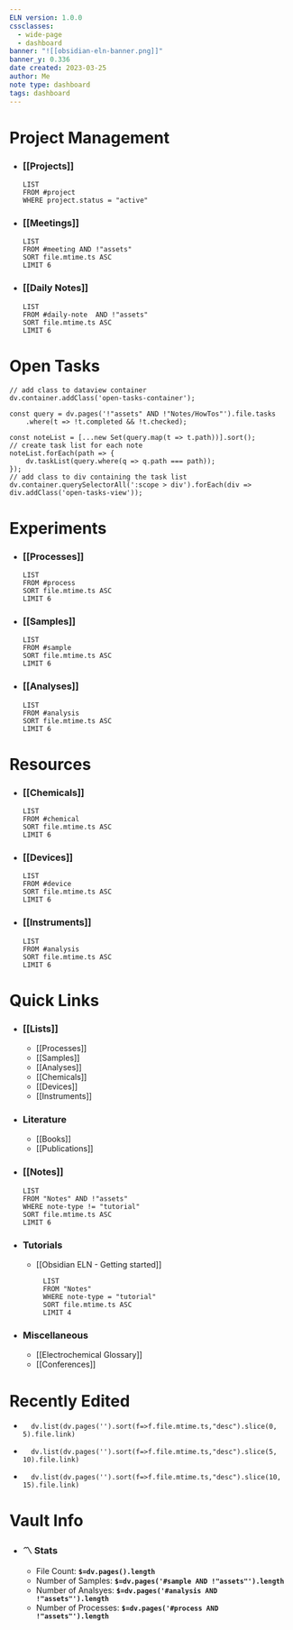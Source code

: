 ```yaml
---
ELN version: 1.0.0
cssclasses:
  - wide-page
  - dashboard
banner: "![[obsidian-eln-banner.png]]"
banner_y: 0.336
date created: 2023-03-25
author: Me
note type: dashboard
tags: dashboard
---
```


# Project Management

- ### [[Projects]]
  ```dataview
  LIST
  FROM #project
  WHERE project.status = "active"
  ```

- ### [[Meetings]]
  ```dataview
  LIST
  FROM #meeting AND !"assets"
  SORT file.mtime.ts ASC
  LIMIT 6
  ```

- ### [[Daily Notes]]
  ```dataview
  LIST
  FROM #daily-note  AND !"assets"
  SORT file.mtime.ts ASC
  LIMIT 6
  ``` 

# Open Tasks

```dataviewjs
// add class to dataview container
dv.container.addClass('open-tasks-container');

const query = dv.pages('!"assets" AND !"Notes/HowTos"').file.tasks
    .where(t => !t.completed && !t.checked);

const noteList = [...new Set(query.map(t => t.path))].sort();
// create task list for each note
noteList.forEach(path => {
    dv.taskList(query.where(q => q.path === path));
});
// add class to div containing the task list
dv.container.querySelectorAll(':scope > div').forEach(div => div.addClass('open-tasks-view'));
```

# Experiments

- ### [[Processes]]
  ```dataview
  LIST
  FROM #process
  SORT file.mtime.ts ASC
  LIMIT 6
  ```

- ### [[Samples]]
  ```dataview
  LIST
  FROM #sample
  SORT file.mtime.ts ASC
  LIMIT 6
  ```

- ### [[Analyses]]
  ```dataview
  LIST
  FROM #analysis 
  SORT file.mtime.ts ASC
  LIMIT 6
  ```

# Resources

- ### [[Chemicals]]
  ```dataview
  LIST
  FROM #chemical
  SORT file.mtime.ts ASC
  LIMIT 6
  ```

- ### [[Devices]]
  ```dataview
  LIST
  FROM #device 
  SORT file.mtime.ts ASC
  LIMIT 6
  ```

- ### [[Instruments]]
  ```dataview
  LIST
  FROM #analysis 
  SORT file.mtime.ts ASC
  LIMIT 6
  ```

# Quick Links

- ### [[Lists]]
	- [[Processes]]
	- [[Samples]]
	- [[Analyses]]
	- [[Chemicals]]
	- [[Devices]]
	- [[Instruments]]

- ### Literature
	 - [[Books]]
	 - [[Publications]]

- ### [[Notes]]
  ```dataview
  LIST
  FROM "Notes" AND !"assets"
  WHERE note-type != "tutorial"
  SORT file.mtime.ts ASC
  LIMIT 6
  ```

- ### Tutorials
   - [[Obsidian ELN - Getting started]]
   ```dataview
        LIST
        FROM "Notes"
        WHERE note-type = "tutorial"
        SORT file.mtime.ts ASC
        LIMIT 4
   ``` 

- ### Miscellaneous
	 - [[Electrochemical Glossary]]
	 - [[Conferences]]


# Recently Edited

- 
  ```dataviewjs
    dv.list(dv.pages('').sort(f=>f.file.mtime.ts,"desc").slice(0, 5).file.link)
   ```

- 
  ```dataviewjs
    dv.list(dv.pages('').sort(f=>f.file.mtime.ts,"desc").slice(5, 10).file.link)
   ```

- 
  ```dataviewjs
    dv.list(dv.pages('').sort(f=>f.file.mtime.ts,"desc").slice(10, 15).file.link)
   ```



# Vault Info

- ### 〽️ Stats
	-  File Count: **`$=dv.pages().length`**
	-  Number of Samples: **`$=dv.pages('#sample AND !"assets"').length`**
	-  Number of Analsyes: **`$=dv.pages('#analysis AND !"assets"').length`**
	-  Number of Processes: **`$=dv.pages('#process AND !"assets"').length`**


